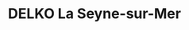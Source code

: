 ---
title: "DELKO La Seyne-sur-Mer"
url: /la-seyne-sur-mer/delko-la-seyne-sur-mer/
shop: réparation de voitures
---